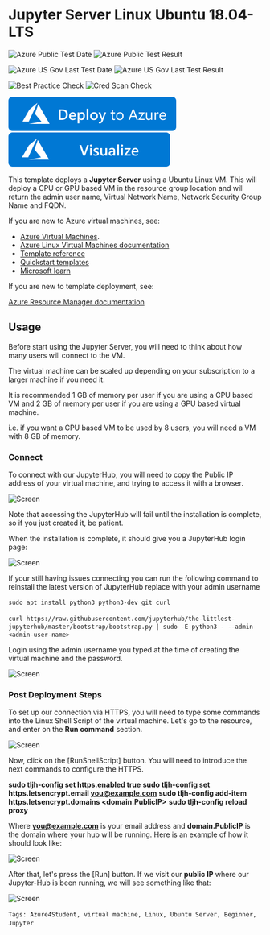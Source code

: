 # Jupyter Server Linux Ubuntu 18.04-LTS

![Azure Public Test Date](https://azurequickstartsservice.blob.core.windows.net/badges/101-vm-linux-Jupyterhub/PublicLastTestDate.svg)
![Azure Public Test Result](https://azurequickstartsservice.blob.core.windows.net/badges/101-vm-linux-Jupyterhub/PublicDeployment.svg)

![Azure US Gov Last Test Date](https://azurequickstartsservice.blob.core.windows.net/badges/101-vm-linux-Jupyterhub/FairfaxLastTestDate.svg)
![Azure US Gov Last Test Result](https://azurequickstartsservice.blob.core.windows.net/badges/101-vm-linux-Jupyterhub/FairfaxDeployment.svg)

![Best Practice Check](https://azurequickstartsservice.blob.core.windows.net/badges/101-vm-linux-Jupyterhub/BestPracticeResult.svg)
![Cred Scan Check](https://azurequickstartsservice.blob.core.windows.net/badges/101-vm-linux-Jupyterhub/CredScanResult.svg)

[![Deploy To Azure](https://raw.githubusercontent.com/Azure/azure-quickstart-templates/master/1-CONTRIBUTION-GUIDE/images/deploytoazure.svg?sanitize=true)](https://portal.azure.com/#create/Microsoft.Template/uri/https%3A%2F%2Fraw.githubusercontent.com%2FAzure%2Fazure-quickstart-templates%2Fmaster%2F101-vm-linux-Jupyterhub%2Fazuredeploy.json)
[![Visualize](https://raw.githubusercontent.com/Azure/azure-quickstart-templates/master/1-CONTRIBUTION-GUIDE/images/visualizebutton.svg?sanitize=true)](http://armviz.io/#/?load=https%3A%2F%2Fraw.githubusercontent.com%2FAzure%2Fazure-quickstart-templates%2Fmaster%2F101-vm-linux-Jupyterhub%2Fazuredeploy.json)

This template deploys a **Jupyter Server** using a Ubuntu Linux VM. This will
deploy a CPU or GPU based VM in the resource group location and will return the
admin user name, Virtual Network Name, Network Security Group Name and FQDN.

If you are new to Azure virtual machines, see:

- [Azure Virtual Machines](https://azure.microsoft.com/services/virtual-machines/).
- [Azure Linux Virtual Machines documentation](https://docs.microsoft.com/azure/virtual-machines/linux/)
- [Template reference](https://docs.microsoft.com/azure/templates/microsoft.compute/allversions)
- [Quickstart templates](https://azure.microsoft.com/resources/templates/?resourceType=Microsoft.Compute&pageNumber=1&sort=Popular)
- [Microsoft learn](https://docs.microsoft.com/learn/modules/interactive-deep-learning/)

If you are new to template deployment, see:

[Azure Resource Manager documentation](https://docs.microsoft.com/azure/azure-resource-manager/)

## Usage

Before start using the Jupyter Server, you will need to think about how many
users will connect to the VM.

The virtual machine can be scaled up depending on your subscription to a larger
machine if you need it.

It is recommended 1 GB of memory per user if you are using a CPU based VM and 2
GB of memory per user if you are using a GPU based virtual machine.

i.e. if you want a CPU based VM to be used by 8 users, you will need a VM with 8
GB of memory.

### Connect

To connect with our JupyterHub, you will need to copy the Public IP address of
your virtual machine, and trying to access it with a browser.

![Screen](./images/ipConnect.png)

Note that accessing the JupyterHub will fail until the installation is complete,
so if you just created it, be patient.

When the installation is complete, it should give you a JupyterHub login page:

![Screen](./images/loginJupyter.png)

If your still having issues connecting you can run the following command to
reinstall the latest version of JupyterHub replace <admin-user-name> with your
admin username

```
sudo apt install python3 python3-dev git curl

curl https://raw.githubusercontent.com/jupyterhub/the-littlest-jupyterhub/master/bootstrap/bootstrap.py | sudo -E python3 - --admin <admin-user-name>
```

Login using the admin username you typed at the time of creating the virtual
machine and the password.

![Screen](./images/loginJupyter2.png)

### Post Deployment Steps

To set up our connection via HTTPS, you will need to type some commands into the
Linux Shell Script of the virtual machine. Let's go to the resource, and enter
on the **Run command** section.

![Screen](./images/httpsConfig1.png)

Now, click on the [RunShellScript] button. You will need to introduce the next
commands to configure the HTTPS.

**sudo tljh-config set https.enabled true** **sudo tljh-config set
https.letsencrypt.email <you@example.com>** **sudo tljh-config add-item
https.letsencrypt.domains <domain.PublicIP>** **sudo tljh-config reload proxy**

Where **you@example.com** is your email address and **domain.PublicIP** is the
domain where your hub will be running. Here is an example of how it should look
like:

![Screen](./images/httpsConfig2.png)

After that, let's press the [Run] button. If we visit our **public IP** where
our Jupyter-Hub is been running, we will see something like that:

![Screen](./images/httpsConfig3.png)

`Tags: Azure4Student, virtual machine, Linux, Ubuntu Server, Beginner, Jupyter`
